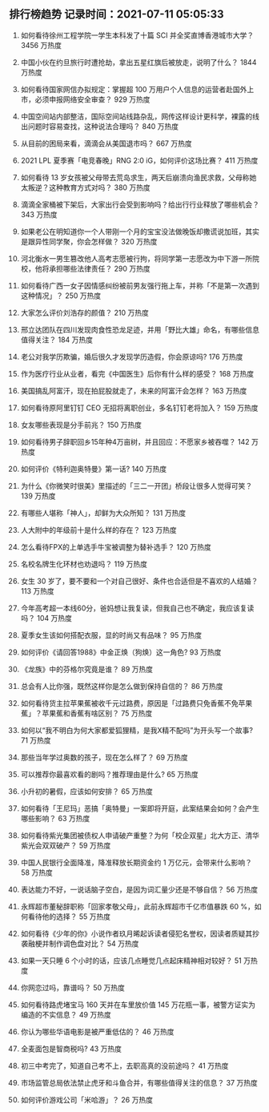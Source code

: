 
## 排行榜趋势 记录时间：2021-07-11 05:05:33
  
  1. 如何看待徐州工程学院一学生本科发了十篇 SCI 并全奖直博香港城市大学？ 3456 万热度
    
  2. 中国小伙在约旦旅行时遭抢劫，拿出五星红旗后被放走，说明了什么？ 1844 万热度
    
  3. 如何看待国家网信办拟规定：掌握超 100 万用户个人信息的运营者赴国外上市，必须申报网络安全审查？ 929 万热度
    
  4. 中国空间站内部整洁，国际空间站线路杂乱，网传这样设计更科学，裸露的线出问题时容易查找，这种说法合理吗？ 840 万热度
    
  5. 从目前的困局来看，滴滴会从美国退市吗？ 667 万热度
    
  6. 2021 LPL 夏季赛「电竞春晚」RNG 2:0 iG，如何评价这场比赛？ 411 万热度
    
  7. 如何看待 13 岁女孩被父母带去荒岛求生，两天后崩溃向渔民求救，父母称她太叛逆？这种教育方式对吗？ 380 万热度
    
  8. 滴滴全家桶被下架后，大家出行会受到影响吗？给出行行业释放了哪些机会？ 343 万热度
    
  9. 如果老公在明知道你一个人带刚一个月的宝宝没法做晚饭却撒谎说加班，其实是跟异性同学聚，你会怎样做？ 320 万热度
    
  10. 河北衡水一男生篡改他人高考志愿被行拘，将同学第一志愿改为中下游一所院校，他将承担哪些法律责任？ 290 万热度
    
  11. 如何看待广西一女子因情感纠纷被前男友强行拖上车，并称「不是第一次遇到这种情况」？ 250 万热度
    
  12. 大家怎么评价刘浩存的颜值？ 210 万热度
    
  13. 邢立达团队在四川发现肉食性恐龙足迹，并用「野比大雄」命名，有哪些信息值得关注？ 184 万热度
    
  14. 老公对我学历欺骗，婚后很久才发现学历造假，你会原谅吗? 176 万热度
    
  15. 作为医疗行业从业者，看完《中国医生》后你有什么样的感受？ 168 万热度
    
  16. 美国搞乱阿富汗，现在拍屁股就走了，未来的阿富汗会怎样？ 163 万热度
    
  17. 如何看待原阿里钉钉 CEO 无招将离职创业，多名钉钉老将加入？ 159 万热度
    
  18. 女友哪些表现是分手前兆？ 150 万热度
    
  19. 如何看待男子辞职回乡15年种4万亩树，并且回应：不愿家乡被吞噬？ 142 万热度
    
  20. 如何评价《特利迦奥特曼》第一话? 140 万热度
    
  21. 为什么《你微笑时很美》里描述的「三二一开团」桥段让很多人觉得可笑？ 139 万热度
    
  22. 有哪些人堪称「神人」，却鲜为大众所知？ 131 万热度
    
  23. 人大附中的年级前十是什么样的存在？ 123 万热度
    
  24. 怎么看待FPX的上单选手牛宝被调整为替补选手？ 120 万热度
    
  25. 名校名牌生化环材也劝退吗？ 119 万热度
    
  26. 女生 30 岁了，要不要和一个对自己很好、条件也合适但是不喜欢的人结婚？ 113 万热度
    
  27. 今年高考超一本线60分，爸妈想让我复读，但我自己也不确定，我应该复读吗？ 104 万热度
    
  28. 夏季女生该如何搭配衣服，显的时尚又有品味？ 95 万热度
    
  29. 如何评价《请回答1988》中金正焕（狗焕）这一角色? 93 万热度
    
  30. 《龙族》中的芬格尔究竟是谁？ 89 万热度
    
  31. 总会有人比你强，既然这样你是怎么做到保持自信的？ 86 万热度
    
  32. 如何看待货主拉苹果蕉被收千元过路费，原因是「过路费只免香蕉不免苹果蕉」？苹果蕉和香蕉有啥区别？ 75 万热度
    
  33. 如何以“我不明白为何大家都爱狐狸精，是我X精不配吗”为开头写一个故事? 71 万热度
    
  34. 那些当年学过奥数的孩子，现在怎么样了？ 69 万热度
    
  35. 可以推荐你最喜欢看的剧吗？推荐理由是什么? 65 万热度
    
  36. 小升初的暑假，应该如何安排？ 65 万热度
    
  37. 如何看待「王尼玛」恶搞「奥特曼」一案即将开庭，此案结果会如何？会产生哪些影响？ 63 万热度
    
  38. 如何看待紫光集团被债权人申请破产重整？为何「校企双星」北大方正、清华紫光会双双破产？ 59 万热度
    
  39. 中国人民银行全面降准，降准释放长期资金约 1 万亿元，会带来什么影响？ 58 万热度
    
  40. 表达能力不好，一说话脑子空白，是因为词汇量少还是不够自信？ 56 万热度
    
  41. 永辉超市董秘辞职称「回家孝敬父母」，此前永辉超市千亿市值暴跌 60 %，如何看待他的选择？ 55 万热度
    
  42. 如何看待《少年的你》小说作者玖月晞起诉读者侵犯名誉权，因读者质疑其抄袭融梗并制作调色盘对比？ 54 万热度
    
  43. 如果一天只睡 6 个小时的话，应该几点睡觉几点起床精神相对较好？ 51 万热度
    
  44. 你网恋过吗，靠谱吗？ 50 万热度
    
  45. 如何看待路虎堵宝马 160 天并在车里放价值 145 万花瓶一事，被警方证实为编造的不实信息？ 49 万热度
    
  46. 你认为哪些华语电影是被严重低估的？ 46 万热度
    
  47. 全麦面包是智商税吗? 43 万热度
    
  48. 初三中考完了，知道自己考不上，去职高真的没前途吗？ 41 万热度
    
  49. 市场监管总局依法禁止虎牙和斗鱼合并，有哪些值得关注的信息？ 37 万热度
    
  50. 如何评价游戏公司「米哈游」？ 26 万热度
    